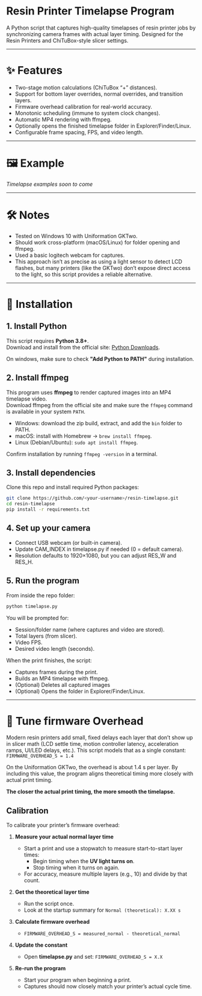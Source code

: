 # Resin Printer Timelapse Program

A Python script that captures high-quality timelapses of resin printer jobs by
synchronizing camera frames with actual layer timing. Designed for the Resin Printers
and ChiTuBox-style slicer settings.

---

# ✨ Features
- Two-stage motion calculations (ChiTuBox “+” distances).
- Support for bottom layer overrides, normal overrides, and transition layers.
- Firmware overhead calibration for real-world accuracy.
- Monotonic scheduling (immune to system clock changes).
- Automatic MP4 rendering with ffmpeg.
- Optionally opens the finished timelapse folder in Explorer/Finder/Linux.
- Configurable frame spacing, FPS, and video length.

---

# 🖼️ Example
*Timelapse examples soon to come*

---

# 🛠️ Notes
- Tested on Windows 10 with Uniformation GKTwo.
- Should work cross-platform (macOS/Linux) for folder opening and ffmpeg.
- Used a basic logitech webcam for captures.
- This approach isn’t as precise as using a light sensor to detect LCD flashes, but many printers (like the GKTwo) don’t expose direct access to the light, so this script provides a reliable alternative.

---

# 🔧 Installation
## 1. Install Python
This script requires **Python 3.8+**.  
Download and install from the official site: [Python Downloads](https://www.python.org/downloads/).

On windows, make sure to check **"Add Python to PATH"** during installation.



## 2. Install ffmpeg
This program uses **ffmpeg** to render captured images into an MP4 timelapse video.  
Download ffmpeg from the official site and make sure the `ffmpeg` command is available in your system `PATH`.

- Windows: download the zip build, extract, and add the `bin` folder to PATH.  
- macOS: install with Homebrew → `brew install ffmpeg`.  
- Linux (Debian/Ubuntu): `sudo apt install ffmpeg`.

Confirm installation by running `ffmpeg -version` in a terminal.

## 3. Install dependencies
Clone this repo and install required Python packages:

```bash
git clone https://github.com/<your-username>/resin-timelapse.git
cd resin-timelapse
pip install -r requirements.txt
```
## 4. Set up your camera

- Connect USB webcam (or built-in camera).
- Update CAM_INDEX in timelapse.py if needed (0 = default camera).
- Resolution defaults to 1920×1080, but you can adjust RES_W and RES_H.

## 5. Run the program

From inside the repo folder:

```bash
python timelapse.py
```
You will be prompted for:

- Session/folder name (where captures and video are stored).
- Total layers (from slicer).
- Video FPS.
- Desired video length (seconds).
  
When the print finishes, the script:
- Captures frames during the print.
- Builds an MP4 timelapse with ffmpeg.
- (Optional) Deletes all captured images
- (Optional) Opens the folder in Explorer/Finder/Linux.

---

# 🧪 Tune firmware Overhead

Modern resin printers add small, fixed delays each layer that don’t show up in slicer math (LCD settle time, motion controller latency, acceleration ramps, UI/LED delays, etc.).
This script models that as a single constant: `FIRMWARE_OVERHEAD_S = 1.4`


On the Uniformation GKTwo, the overhead is about 1.4 s per layer.
By including this value, the program aligns theoretical timing more closely with actual print timing.

**The closer the actual print timing, the more smooth the timelapse.**


##  Calibration

To calibrate your printer’s firmware overhead:

1. **Measure your actual normal layer time**
    - Start a print and use a stopwatch to measure start-to-start layer times:
      - Begin timing when the **UV light turns on**.
      - Stop timing when it turns on again.
    - For accuracy, measure multiple layers (e.g., 10) and divide by that count.

2. **Get the theoretical layer time**
   - Run the script once.
   - Look at the startup summary for `Normal (theoretical): X.XX s`

3. **Calculate firmware overhead**
    - `FIRMWARE_OVERHEAD_S = measured_normal - theoretical_normal`

5. **Update the constant**
    - Open **timelapse.py** and set:  `FIRMWARE_OVERHEAD_S = X.X`

5. **Re-run the program**
    - Start your program when beginning a print.
    - Captures should now closely match your printer’s actual cycle time.

